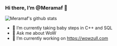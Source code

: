 ### Hi there, I’m @Meramaf 👋


 ![Meramaf's github stats](https://github-readme-stats.vercel.app/api?username=Meramaf)

 - 🌱 I’m currently taking baby steps in C++ and SQL
 - 💬 Ask me about WoW
 - 🔭 I’m currently working on https://wowzull.com
